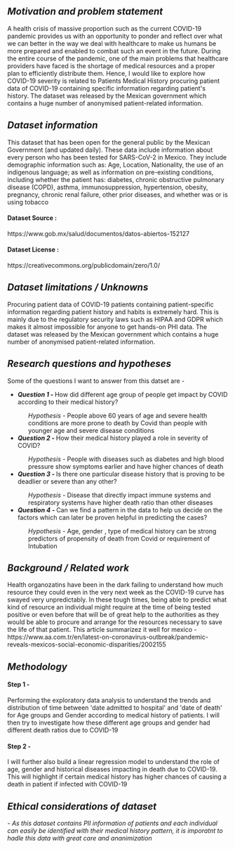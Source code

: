 <h2><i> Motivation and problem statement</i></h2>
A health crisis of massive proportion such as the current COVID-19 pandemic provides us with an opportunity to ponder and reflect over what we can better in the way we deal with healthcare to make us humans be more prepared and enabled to combat such an event in the future.
During the entire course of the pandemic, one of the main problems that healthcare providers have faced is the shortage of medical resources and a proper plan to efficiently distribute them.
Hence, I would like to explore how COVID-19 severity is related to Patients Medical History procuring patient data of COVID-19 containing specific information regarding patient's history. The dataset was released by the Mexican government which contains a huge number of anonymised patient-related information.

<h2> <i>Dataset information</i></h2> 
This dataset that has been open for the general public by the Mexican Government (and updated daily). These data include information about every person who has been tested for SARS-CoV-2 in Mexico. They include demographic information such as: Age, Location, Nationality, the use of an indigenous language; as well as information on pre-existing conditions, including whether the patient has: diabetes, chronic obstructive pulmonary disease (COPD), asthma, immunosuppression, hypertension, obesity, pregnancy, chronic renal failure, other prior diseases, and whether was or is using tobacco
<h4>Dataset Source :</h4> https://www.gob.mx/salud/documentos/datos-abiertos-152127 
<h4>Dataset License :</h4> https://creativecommons.org/publicdomain/zero/1.0/ 


<h2> <i>Dataset limitations / Unknowns </i></h2> 
Procuring patient data of COVID-19 patients containing patient-specific information regarding patient history and habits is extremely hard. This is mainly due to the regulatory security laws such as HIPAA and GDPR which makes it almost impossible for anyone to get hands-on PHI data. The dataset was released by the Mexican government which contains a huge number of anonymised patient-related information.

<h2> <i>Research questions and hypotheses</i> </h2>

Some of the questions I want to answer from this datset are - 
<ul>
<li> <i><b>Question 1 - </i></b> How did different age group of people get impact by COVID according to their medical history?</li>
  <ul> <i>Hypothesis - </i> People above 60 years of age and severe health conditions are more prone to death by Covid than people with younger age and severe disease conditions </ul>
<li><i><b>Question 2 - </i></b> How their medical history played a role in severity of COVID?</li>
  <ul> <i>Hypothesis -</i> People with diseases such as diabetes and high blood pressure show symptoms earlier and have higher chances of death  </ul> 
<li><i><b>Question 3 - </i></b> Is there one particular disease history that is proving to be deadlier or severe than any other?</li>
   <ul> <i>Hypothesis - </i> Disease that directly impact immune systems and respiratory systems have higher death ratio than other diseases </ul> 
<li><i><b>Question 4 - </i></b> Can we find a pattern in the data to help us decide on the factors which can later be proven helpful in predicting the cases?</li>
   <ul> <i>Hypothesis - </i> Age, gender , type of medical history can be strong predictors of propensity of death from Covid or requirement of Intubation </ul> 
</ul> 


<h2> <i>Background / Related work</i></h2> 
Health organozatins have been in the dark failing to understand how much resource they could even in the very next week as the COVID-19 curve has swayed very unpredictably. In these tough times, being able to predict what kind of resource an individual might require at the time of being tested positive or even before that will be of great help to the authorities as they would be able to procure and arrange for the resources necessary to save the life of that patient.
This article summarizez it well for mexico - https://www.aa.com.tr/en/latest-on-coronavirus-outbreak/pandemic-reveals-mexicos-social-economic-disparities/2002155

<h2> <i>Methodology</i></h2> 

<h4><b>Step 1 - </h4></b> Performing the exploratory data analysis to understand the trends and distribution of time between 'date admitted to hospital' and 'date of death' for Age groups and Gender according to medical history of patients. I will then try to investigate how these different age groups and gender had different death ratios due to COVID-19 

<h4><b>Step 2 - </h4></b> I will further also build a linear regression model to understand the role of age, gender and historical diseases impacting in death due to COVID-19. This will highlight if certain medical history has higher chances of causing a death in patient if infected with COVID-19

<i><h2>Ethical considerations of dataset</h2> - As this dataset contains PII information of patients and each individual can easily be identified with their medical history pattern, it is imporatnt to hadle this data with great care and ananimization </i>
